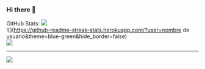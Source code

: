 ### Hi there 👋

<!--
**ADRIANATAVA/ADRIANATAVA** is a ✨ _special_ ✨ repository because its `README.md` (this file) appears on your GitHub profile.

Here are some ideas to get you started:

- 🔭 I’m currently working on ...
- 🌱 I’m currently learning ...
- 👯 I’m looking to collaborate on ...
- 🤔 I’m looking for help with ...
- 💬 Ask me about ...
- 📫 How to reach me: ...
- 😄 Pronouns: ...
- ⚡ Fun fact: ...
-->
GitHub Stats: ![](https://github-readme-stats.vercel.app/api?username=nombredeusuario&theme=blue-green&hide_border=false&include_all_commits=false&count_private=false)<br/>
![](https://github-readme-streak-stats.herokuapp.com/?user=nombre de usuario&theme=blue-green&hide_border=false)<br/>
![](https://github-readme-stats.vercel.app/api/top-langs/?username=nombredeusuario&theme=blue-green&hide_border=false&include_all_commits=false&count_private=false&layout=compact)

---
[![](https://visitcount.itsvg.in/api?id=Nombredeusuario&icon=0&color=0)](https://visitcount.itsvg.in)
